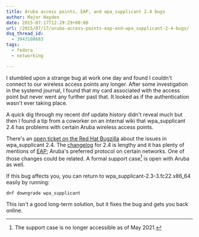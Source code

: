 ```yaml
---
title: Aruba access points, EAP, and wpa_supplicant 2.4 bugs
author: Major Hayden
date: 2015-07-17T12:29:29+00:00
url: /2015/07/17/aruba-access-points-eap-and-wpa_supplicant-2-4-bugs/
dsq_thread_id:
  - 3943180683
tags:
  - fedora
  - networking

---
```

I stumbled upon a strange bug at work one day and found I couldn't connect to our wireless access points any longer. After some investigation in the systemd journal, I found that my card associated with the access point but never went any further past that. It looked as if the authentication wasn't ever taking place.

A quick dig through my recent dnf update history didn't reveal much but then I found a tip from a coworker on an internal wiki that wpa_supplicant 2.4 has problems with certain Aruba wireless access points.

There's an [open ticket on the Red Hat Bugzilla][1] about the issues in wpa_supplicant 2.4. The [changelog][2] for 2.4 is lengthy and it has plenty of mentions of [EAP][3]; Aruba's preferred protocol on certain networks. One of those changes could be related. A formal support case[^4] is open with Aruba as well.

If this bug affects you, you can return to wpa\_supplicant-2.3-3.fc22.x86\_64 easily by running:

```text
dnf downgrade wpa_supplicant
```

This isn't a good long-term solution, but it fixes the bug and gets you back online.

 [1]: https://bugzilla.redhat.com/show_bug.cgi?id=1241930
 [2]: http://w1.fi/cgit/hostap/plain/wpa_supplicant/ChangeLog
 [3]: https://en.wikipedia.org/wiki/Extensible_Authentication_Protocol

[^4]: The support case is no longer accessible as of May 2021.